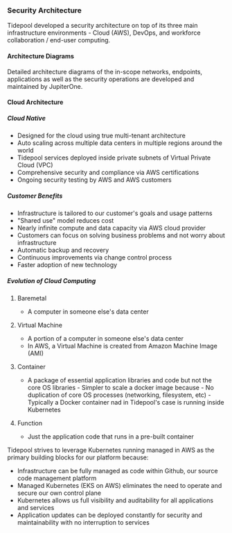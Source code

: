 ### Security Architecture

Tidepool developed a security architecture on top of its three main
infrastructure environments - Cloud (AWS), DevOps, and workforce collaboration /
end-user computing.

#### Architecture Diagrams

Detailed architecture diagrams of the in-scope networks, endpoints, applications
as well as the security operations are developed and maintained by JupiterOne.

#### Cloud Architecture

##### Cloud Native

* Designed for the cloud using true multi-tenant architecture
* Auto scaling across multiple data centers in multiple regions around the world
* Tidepool services deployed inside private subnets of Virtual Private Cloud (VPC)
* Comprehensive security and compliance via AWS certifications
* Ongoing security testing by AWS and AWS customers

##### Customer Benefits

* Infrastructure is tailored to our customer's goals and usage patterns
* "Shared use" model reduces cost
* Nearly infinite compute and data capacity via AWS cloud provider
* Customers can focus on solving business problems and not worry about infrastructure
* Automatic backup and recovery
* Continuous improvements via change control process
* Faster adoption of new technology

##### Evolution of Cloud Computing

1. Baremetal

    - A computer in someone else's data center

1. Virtual Machine

    - A portion of a computer in someone else's data center
    - In AWS, a Virtual Machine is created from Amazon Machine Image (AMI)

1. Container

    - A package of essential application libraries and code but not
      the core OS libraries - Simpler to scale a docker image because - No
      duplication of core OS processes (networking, filesystem, etc) - Typically
      a Docker container nad in Tidepool's case is running inside Kubernetes

1. Function

    - Just the application code that runs in a pre-built container

Tidepool strives to leverage Kubernetes running managed in AWS as the primary building
blocks for our platform because:

* Infrastructure can be fully managed as code within Github, our source code management platform
* Managed Kubernetes (EKS on AWS) eliminates the need to operate and secure our own control plane
* Kubernetes allows us full visibility and auditability for all applications and services
* Application updates can be deployed constantly for security and maintainability with no interruption to services
